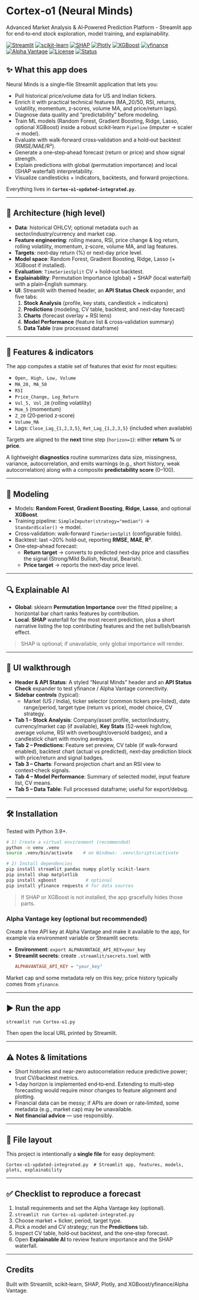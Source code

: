 # Cortex‑o1 (Neural Minds)
  Advanced Market Analysis & AI‑Powered Prediction Platform - Streamlit app for end‑to‑end stock exploration, model training, and explainability.

[![Streamlit](https://img.shields.io/badge/Streamlit-App-FF4B4B?logo=streamlit&logoColor=white)](https://streamlit.io)
[![scikit-learn](https://img.shields.io/badge/scikit--learn-ML-F7931E?logo=scikitlearn&logoColor=white)](https://scikit-learn.org/)
[![SHAP](https://img.shields.io/badge/SHAP-Explainability-8A2BE2)](https://github.com/shap/shap)
[![Plotly](https://img.shields.io/badge/Plotly-Visualizations-3F4F75?logo=plotly&logoColor=white)](https://plotly.com/python/)
[![XGBoost](https://img.shields.io/badge/XGBoost-Optional-EB5F0C?logo=xgboost&logoColor=white)](https://xgboost.readthedocs.io/)
[![yfinance](https://img.shields.io/badge/yfinance-Data%20API-0096D6)](https://github.com/ranaroussi/yfinance)
[![Alpha Vantage](https://img.shields.io/badge/Alpha%20Vantage-API-0066CC)](https://www.alphavantage.co/)
[![License](https://img.shields.io/badge/License-MIT-green.svg)](LICENSE)
[![Status](https://img.shields.io/badge/Status-Active-success)](#)


## ✨ What this app does
Neural Minds is a single‑file Streamlit application that lets you:

- Pull historical price/volume data for US and Indian tickers.
- Enrich it with practical technical features (MA_20/50, RSI, returns, volatility, momentum, z‑scores, volume MA, and price/return lags).
- Diagnose data quality and “predictability” before modeling.
- Train ML models (Random Forest, Gradient Boosting, Ridge, Lasso, optional XGBoost) inside a robust scikit‑learn `Pipeline` (imputer → scaler → model).
- Evaluate with walk‑forward cross‑validation and a hold‑out backtest (RMSE/MAE/R²).
- Generate a one‑step‑ahead forecast (return or price) and show signal strength.
- Explain predictions with global (permutation importance) and local (SHAP waterfall) interpretability.
- Visualize candlesticks + indicators, backtests, and forward projections.

Everything lives in **`Cortex-o1-updated-integrated.py`**.

---

## 🧱 Architecture (high level)
- **Data**: historical OHLCV; optional metadata such as sector/industry/currency and market cap.
- **Feature engineering**: rolling means, RSI, price change & log return, rolling volatility, momentum, z‑score, volume MA, and lag features.
- **Targets**: next‑day return (%) or next‑day price level.
- **Model space**: Random Forest, Gradient Boosting, Ridge, Lasso (+ XGBoost if installed).
- **Evaluation**: `TimeSeriesSplit` CV + hold‑out backtest.
- **Explainability**: Permutation Importance (global) + SHAP (local waterfall) with a plain‑English summary.
- **UI**: Streamlit with themed header, an **API Status Check** expander, and five tabs:
  1. **Stock Analysis** (profile, key stats, candlestick + indicators)
  2. **Predictions** (modeling, CV table, backtest, and next‑day forecast)
  3. **Charts** (forecast overlay + RSI lens)
  4. **Model Performance** (feature list & cross‑validation summary)
  5. **Data Table** (raw processed dataframe)

---

## 🧪 Features & indicators
The app computes a stable set of features that exist for most equities:
- `Open, High, Low, Volume`
- `MA_20, MA_50`
- `RSI`
- `Price_Change, Log_Return`
- `Vol_5, Vol_20` (rolling volatility)
- `Mom_5` (momentum)
- `Z_20` (20‑period z‑score)
- `Volume_MA`
- Lags: `Close_Lag_{1,2,3,5}`, `Ret_Lag_{1,2,3,5}` (included when available)

Targets are aligned to the **next** time step (`horizon=1`): either **return %** or **price**.

A lightweight **diagnostics** routine summarizes data size, missingness, variance, autocorrelation, and emits warnings (e.g., short history, weak autocorrelation) along with a composite **predictability score** (0–100).

---

## 🤖 Modeling
- Models: **Random Forest**, **Gradient Boosting**, **Ridge**, **Lasso**, and optional **XGBoost**.
- Training pipeline: `SimpleImputer(strategy="median")` → `StandardScaler()` → model.
- Cross‑validation: walk‑forward `TimeSeriesSplit` (configurable folds).
- Backtest: last ~20% hold‑out, reporting **RMSE**, **MAE**, **R²**.
- One‑step‑ahead forecast:
  - **Return target** → converts to predicted next‑day price and classifies the signal (Strong/Mild Bullish, Neutral, Bearish).
  - **Price target** → reports the next‑day price level.

---

## 🔍 Explainable AI
- **Global**: sklearn **Permutation Importance** over the fitted pipeline; a horizontal bar chart ranks features by contribution.
- **Local**: **SHAP** waterfall for the most recent prediction, plus a short narrative listing the top contributing features and the net bullish/bearish effect.

> SHAP is optional; if unavailable, only global importance will render.

---

## 🧭 UI walkthrough
- **Header & API Status**: A styled “Neural Minds” header and an **API Status Check** expander to test yfinance / Alpha Vantage connectivity.
- **Sidebar controls** (typical):
  - Market (US / India), ticker selector (common tickers pre‑listed), date range/period, target type (return vs price), model choice, CV strategy.
- **Tab 1 – Stock Analysis**: Company/asset profile, sector/industry, currency/market cap (if available), **Key Stats** (52‑week high/low, average volume, RSI with overbought/oversold badges), and a candlestick chart with moving averages.
- **Tab 2 – Predictions**: Feature set preview, CV table (if walk‑forward enabled), backtest chart (actual vs predicted), next‑day prediction block with price/return and signal badges.
- **Tab 3 – Charts**: Forward projection chart and an RSI view to context‑check signals.
- **Tab 4 – Model Performance**: Summary of selected model, input feature list, CV means.
- **Tab 5 – Data Table**: Full processed dataframe; useful for export/debug.

---

## 🛠️ Installation
Tested with Python 3.9+.

```bash
# 1) Create a virtual environment (recommended)
python -m venv .venv
source .venv/bin/activate    # on Windows: .venv\Scripts\activate

# 2) Install dependencies
pip install streamlit pandas numpy plotly scikit-learn
pip install shap matplotlib
pip install xgboost           # optional
pip install yfinance requests # for data sources
```

> If SHAP or XGBoost is not installed, the app gracefully hides those parts.

### Alpha Vantage key (optional but recommended)
Create a free API key at Alpha Vantage and make it available to the app, for example via environment variable or Streamlit secrets:

- **Environment**: `export ALPHAVANTAGE_API_KEY=your_key`
- **Streamlit secrets**: create `.streamlit/secrets.toml` with
  ```toml
  ALPHAVANTAGE_API_KEY = "your_key"
  ```

Market cap and some metadata rely on this key; price history typically comes from `yfinance`.

---

## ▶️ Run the app
```bash
streamlit run Cortex-o1.py
```
Then open the local URL printed by Streamlit.

---

## ⚠️ Notes & limitations
- Short histories and near‑zero autocorrelation reduce predictive power; trust CV/backtest metrics.
- 1‑day horizon is implemented end‑to‑end. Extending to multi‑step forecasting would require minor changes to feature alignment and plotting.
- Financial data can be messy; if APIs are down or rate‑limited, some metadata (e.g., market cap) may be unavailable.
- **Not financial advice** — use responsibly.

---

## 🧩 File layout
This project is intentionally a **single file** for easy deployment:
```
Cortex-o1-updated-integrated.py  # Streamlit app, features, models, plots, explainability
```

---

## ✅ Checklist to reproduce a forecast
1. Install requirements and set the Alpha Vantage key (optional).
2. `streamlit run Cortex-o1-updated-integrated.py`
3. Choose market + ticker, period, target type.
4. Pick a model and CV strategy; run the **Predictions** tab.
5. Inspect CV table, hold‑out backtest, and the one‑step forecast.
6. Open **Explainable AI** to review feature importance and the SHAP waterfall.

---

## Credits
Built with Streamlit, scikit‑learn, SHAP, Plotly, and XGBoost/yfinance/Alpha Vantage.
